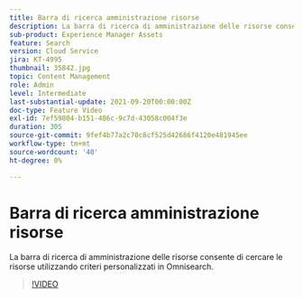 ```yaml
---
title: Barra di ricerca amministrazione risorse
description: La barra di ricerca di amministrazione delle risorse consente di cercare le risorse utilizzando criteri personalizzati in Omnisearch.
sub-product: Experience Manager Assets
feature: Search
version: Cloud Service
jira: KT-4995
thumbnail: 35842.jpg
topic: Content Management
role: Admin
level: Intermediate
last-substantial-update: 2021-09-20T00:00:00Z
doc-type: Feature Video
exl-id: 7ef59804-b151-486c-9c7d-43058c004f3e
duration: 305
source-git-commit: 9fef4b77a2c70c8cf525d42686f4120e481945ee
workflow-type: tm+mt
source-wordcount: '40'
ht-degree: 0%

---
```


# Barra di ricerca amministrazione risorse

La barra di ricerca di amministrazione delle risorse consente di cercare le risorse utilizzando criteri personalizzati in Omnisearch.

>[!VIDEO](https://video.tv.adobe.com/v/35842?quality=12&learn=on)
